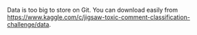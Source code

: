 Data is too big to store on Git.  You can download easily from https://www.kaggle.com/c/jigsaw-toxic-comment-classification-challenge/data.